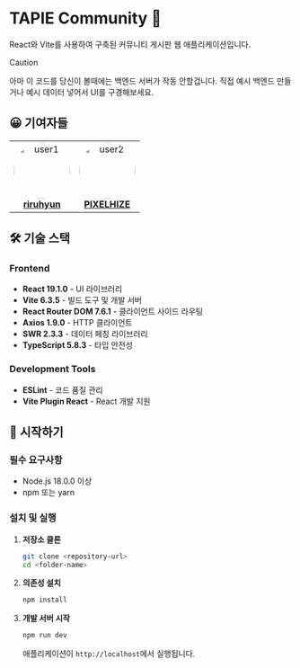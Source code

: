# TAPIE Community 📝

React와 Vite를 사용하여 구축된 커뮤니티 게시판 웹 애플리케이션입니다.

> [!CAUTION]
> 아마 이 코드를 당신이 볼때에는 백엔드 서버가 작동 안할겁니다. 직접 예시 백엔드 만들거나 예시 데이터 넣어서 UI를 구경해보세요.

## 😀 기여자들

<table>
  <tr>
    <td align="center">
      <a href="https://github.com/riruhyun">
        <img src="https://avatars.githubusercontent.com/riruhyun?s=100" width="100" alt="user1" style="border-radius:50%"/>
      </a>
      <br/>
      <a href="https://github.com/riruhyun"><strong>riruhyun</strong></a>
    </td>
    <td align="center">
      <a href="https://github.com/PIXELHIZE">
        <img src="https://avatars.githubusercontent.com/PIXELHIZE?s=100" width="100" alt="user2" style="border-radius:50%"/>
      </a>
      <br/>
      <a href="https://github.com/PIXELHIZE"><strong>PIXELHIZE</strong></a>
    </td>
  </tr>
</table>

## 🛠 기술 스택

### Frontend

- **React 19.1.0** - UI 라이브러리
- **Vite 6.3.5** - 빌드 도구 및 개발 서버
- **React Router DOM 7.6.1** - 클라이언트 사이드 라우팅
- **Axios 1.9.0** - HTTP 클라이언트
- **SWR 2.3.3** - 데이터 페칭 라이브러리
- **TypeScript 5.8.3** - 타입 안전성

### Development Tools

- **ESLint** - 코드 품질 관리
- **Vite Plugin React** - React 개발 지원

## 🚦 시작하기

### 필수 요구사항

- Node.js 18.0.0 이상
- npm 또는 yarn

### 설치 및 실행

1. **저장소 클론**

   ```bash
   git clone <repository-url>
   cd <folder-name>
   ```

2. **의존성 설치**

   ```bash
   npm install
   ```

3. **개발 서버 시작**
   ```bash
   npm run dev
   ```
   애플리케이션이 `http://localhost`에서 실행됩니다.
